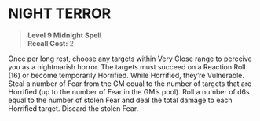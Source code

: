 # NIGHT TERROR

> **Level 9 Midnight Spell**  
> **Recall Cost:** 2

Once per long rest, choose any targets within Very Close range to perceive you as a nightmarish horror. The targets must succeed on a Reaction Roll (16) or become temporarily Horrified. While Horrified, they’re Vulnerable. Steal a number of Fear from the GM equal to the number of targets that are Horrified (up to the number of Fear in the GM’s pool). Roll a number of d6s equal to the number of stolen Fear and deal the total damage to each Horrified target. Discard the stolen Fear.

